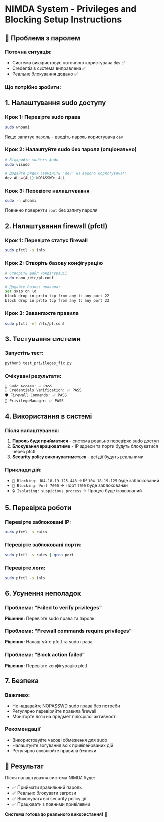 # NIMDA System - Privileges and Blocking Setup Instructions

## 🔐 **Проблема з паролем**

### **Поточна ситуація:**
- Система використовує поточного користувача `dev` ✅
- Credentials система виправлена ✅
- Реальне блокування додано ✅

### **Що потрібно зробити:**

## 1. **Налаштування sudo доступу**

### **Крок 1: Перевірте sudo права**
```bash
sudo whoami
```
Якщо запитує пароль - введіть пароль користувача `dev`

### **Крок 2: Налаштуйте sudo без пароля (опціонально)**
```bash
# Відкрийте sudoers файл
sudo visudo

# Додайте рядок (замініть 'dev' на вашого користувача):
dev ALL=(ALL) NOPASSWD: ALL
```

### **Крок 3: Перевірте налаштування**
```bash
sudo -n whoami
```
Повинно повернути `root` без запиту пароля

## 2. **Налаштування firewall (pfctl)**

### **Крок 1: Перевірте статус firewall**
```bash
sudo pfctl -s info
```

### **Крок 2: Створіть базову конфігурацію**
```bash
# Створіть файл конфігурації
sudo nano /etc/pf.conf

# Додайте базові правила:
set skip on lo
block drop in proto tcp from any to any port 22
block drop in proto tcp from any to any port 23
```

### **Крок 3: Завантажте правила**
```bash
sudo pfctl -ef /etc/pf.conf
```

## 3. **Тестування системи**

### **Запустіть тест:**
```bash
python3 test_privileges_fix.py
```

### **Очікувані результати:**
```
🔐 Sudo Access: ✅ PASS
🔑 Credentials Verification: ✅ PASS  
🛡️ Firewall Commands: ✅ PASS
👤 PrivilegeManager: ✅ PASS
```

## 4. **Використання в системі**

### **Після налаштування:**
1. **Пароль буде прийматися** - система реально перевіряє sudo доступ
2. **Блокування працюватиме** - IP адреси та порти будуть блокуватися через pfctl
3. **Security policy виконуватиметься** - всі дії будуть реальними

### **Приклади дій:**
- `🚫 Blocking: 104.18.19.125.443` → IP `104.18.19.125` буде заблокований
- `🚫 Blocking: Port 7000` → Порт `7000` буде заблокований
- `🔒 Isolating: suspicious_process` → Процес буде ізольований

## 5. **Перевірка роботи**

### **Перевірте заблоковані IP:**
```bash
sudo pfctl -s rules
```

### **Перевірте заблоковані порти:**
```bash
sudo pfctl -s rules | grep port
```

### **Перевірте логи:**
```bash
sudo pfctl -s info
```

## 6. **Усунення неполадок**

### **Проблема: "Failed to verify privileges"**
**Рішення:** Перевірте sudo права та пароль

### **Проблема: "Firewall commands require privileges"**
**Рішення:** Налаштуйте pfctl та sudo права

### **Проблема: "Block action failed"**
**Рішення:** Перевірте конфігурацію pfctl

## 7. **Безпека**

### **Важливо:**
- Не надавайте NOPASSWD sudo права без потреби
- Регулярно перевіряйте правила firewall
- Моніторте логи на предмет підозрілої активності

### **Рекомендації:**
- Використовуйте часові обмеження для sudo
- Налаштуйте логування всіх привілейованих дій
- Регулярно оновлюйте правила безпеки

## 🎯 **Результат**

Після налаштування система NIMDA буде:
- ✅ Приймати правильний пароль
- ✅ Реально блокувати загрози
- ✅ Виконувати всі security policy дії
- ✅ Працювати з повними привілеями

**Система готова до реального використання!** 🚀 